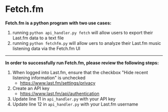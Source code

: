 # Fetch.fm

<b>Fetch.fm is a python program with two use cases:</b>
1. running `python api_handler.py fetch` will allow users to export their Last.fm data to a text file
2. running `python fetchfm.py` will allow uers to analyze their Last.fm music listening data via the Fetch.fm UI

---

<b>In order to successfully run Fetch.fm, please review the following steps:</b>
1. When logged into Last.fm, ensure that the checkbox "Hide recent listening information" is unchecked
   - <https://www.last.fm/settings/privacy>
3. Create an API key
   - <https://www.last.fm/api/authentication>
5. Update line 11 in `api_handler.py` with your API key
6. Update line 12 in `api_handler.py` with your Last.fm username
